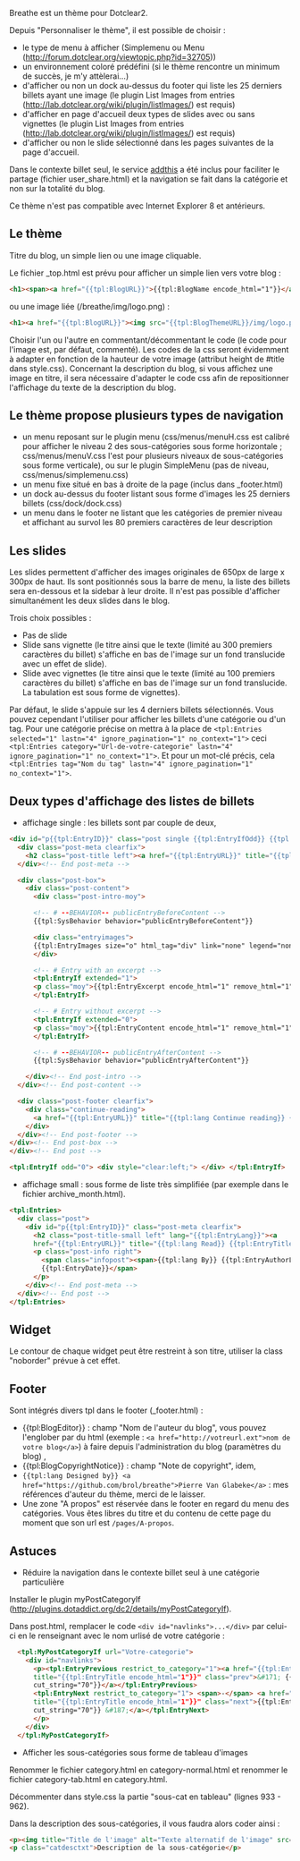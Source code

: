 Breathe est un thème pour Dotclear2.

Depuis "Personnaliser le thème", il est possible de choisir :
* le type de menu à afficher (Simplemenu ou Menu (http://forum.dotclear.org/viewtopic.php?id=32705))
* un environnement coloré prédéfini (si le thème rencontre un minimum de succès, je m'y attèlerai...)
* d'afficher ou non un dock au-dessus du footer qui liste les 25 derniers billets ayant une image (le plugin List Images from entries (http://lab.dotclear.org/wiki/plugin/listImages/) est requis)
* d'afficher en page d'accueil deux types de slides avec ou sans vignettes (le plugin List Images from entries (http://lab.dotclear.org/wiki/plugin/listImages/) est requis)
* d'afficher ou non le slide sélectionné dans les pages suivantes de la page d'accueil.

Dans le contexte billet seul, le service [addthis](http://www.addthis.com/) a été inclus pour faciliter le partage (fichier user_share.html) et la navigation se fait dans la catégorie et non sur la totalité du blog.

Ce thème n'est pas compatible avec Internet Explorer 8 et antérieurs.

Le thème
--------

Titre du blog, un simple lien ou une image cliquable.

Le fichier _top.html est prévu pour afficher un simple lien vers votre blog :
```html
<h1><span><a href="{{tpl:BlogURL}}">{{tpl:BlogName encode_html="1"}}</a></span></h1>
```
ou une image liée (/breathe/img/logo.png) :
```html
<h1><a href="{{tpl:BlogURL}}"><img src="{{tpl:BlogThemeURL}}/img/logo.png" alt="{{tpl:BlogName encode_html="1"}}" /></a></h1>
```

Choisir l'un ou l'autre en commentant/décommentant le code (le code pour l'image est, par défaut, commenté). Les codes de la css seront évidemment à adapter en fonction de la hauteur de votre image (attribut height de #title dans style.css). Concernant la description du blog, si vous affichez une image en titre, il sera nécessaire d'adapter le code css afin de repositionner l'affichage du texte de la description du blog.

Le thème propose plusieurs types de navigation
----------------------------------------------
* un menu reposant sur le plugin menu (css/menus/menuH.css est calibré pour afficher le niveau 2 des sous-catégories sous forme horizontale ; css/menus/menuV.css l'est pour plusieurs niveaux de sous-catégories sous forme verticale), ou sur le plugin SimpleMenu (pas de niveau, css/menus/simplemenu.css)
* un menu fixe situé en bas à droite de la page (inclus dans _footer.html)
* un dock au-dessus du footer listant sous forme d'images les 25 derniers billets (css/dock/dock.css)
* un menu dans le footer ne listant que les catégories de premier niveau et affichant au survol les 80 premiers caractères de leur description

Les slides
-----------
Les slides permettent d'afficher des images originales de 650px de large x 300px de haut.
Ils sont positionnés sous la barre de menu, la liste des billets sera en-dessous et la sidebar à leur droite.
Il n'est pas possible d'afficher simultanément les deux slides dans le blog.

Trois choix possibles :
* Pas de slide
* Slide sans vignette (le titre ainsi que le texte (limité au 300 premiers caractères du billet) s'affiche en bas de l'image sur un fond translucide avec un effet de slide).
* Slide avec vignettes (le titre ainsi que le texte (limité au 100 premiers caractères du billet) s'affiche en bas de l'image sur un fond translucide. La tabulation est sous forme de vignettes).

Par défaut, le slide s'appuie sur les 4 derniers billets sélectionnés. Vous pouvez cependant l'utiliser pour afficher les billets d'une catégorie ou d'un tag.
Pour une catégorie précise on mettra à la place de ```<tpl:Entries selected="1" lastn="4" ignore_pagination="1" no_context="1">``` ceci ```<tpl:Entries category="Url-de-votre-categorie" lastn="4" ignore_pagination="1" no_context="1">```.
Et pour un mot-clé précis, cela ```<tpl:Entries tag="Nom du tag" lastn="4" ignore_pagination="1" no_context="1">```.

Deux types d'affichage des listes de billets
---------------------------------------------
* affichage single : les billets sont par couple de deux,

```html
<div id="p{{tpl:EntryID}}" class="post single {{tpl:EntryIfOdd}} {{tpl:EntryIfFirst}}" lang="{{tpl:EntryLang}}" role="article">
  <div class="post-meta clearfix">
    <h2 class="post-title left"><a href="{{tpl:EntryURL}}" title="{{tpl:EntryTitle encode_html="1"}}">{{tpl:EntryTitle encode_html="1"}}</a></h2>
  </div><!-- End post-meta -->

  <div class="post-box">
    <div class="post-content">
      <div class="post-intro-moy">

      <!-- # --BEHAVIOR-- publicEntryBeforeContent -->
      {{tpl:SysBehavior behavior="publicEntryBeforeContent"}}

      <div class="entryimages">
      {{tpl:EntryImages size="o" html_tag="div" link="none" legend="none" length="1"}}
      </div>

      <!-- # Entry with an excerpt -->
      <tpl:EntryIf extended="1">
      <p class="moy">{{tpl:EntryExcerpt encode_html="1" remove_html="1" cut_string="300"}} [...]</p>
      </tpl:EntryIf>

      <!-- # Entry without excerpt -->
      <tpl:EntryIf extended="0">
      <p class="moy">{{tpl:EntryContent encode_html="1" remove_html="1" cut_string="300"}} [...]</p>
      </tpl:EntryIf>

      <!-- # --BEHAVIOR-- publicEntryAfterContent -->
      {{tpl:SysBehavior behavior="publicEntryAfterContent"}}

    </div><!-- End post-intro -->
  </div><!-- End post-content -->

  <div class="post-footer clearfix">
    <div class="continue-reading">
      <a href="{{tpl:EntryURL}}" title="{{tpl:lang Continue reading}} {{tpl:EntryTitle encode_html="1"}}">{{tpl:lang Continue reading}}</a>
    </div>
  </div><!-- End post-footer -->
</div><!-- End post-box -->
</div><!-- End post -->

<tpl:EntryIf odd="0"> <div style="clear:left;"> </div> </tpl:EntryIf>
```

* affichage small : sous forme de liste très simplifiée (par exemple dans le fichier archive_month.html).

```html
<tpl:Entries>
  <div class="post">
    <div id="p{{tpl:EntryID}}" class="post-meta clearfix">
      <h2 class="post-title-small left" lang="{{tpl:EntryLang}}"><a
      href="{{tpl:EntryURL}}" title="{{tpl:lang Read}} {{tpl:EntryTitle encode_html="1"}}">{{tpl:EntryTitle encode_html="1"}}</a></h2>
      <p class="post-info right">
        <span class="infopost"><span>{{tpl:lang By}} {{tpl:EntryAuthorLink}}</span>
        {{tpl:EntryDate}}</span>
      </p>
    </div><!-- End post-meta -->
  </div><!-- End post -->
</tpl:Entries>
```

Widget
------
Le contour de chaque widget peut être restreint à son titre, utiliser la class "noborder" prévue à cet effet.

Footer
------
Sont intégrés divers tpl dans le footer (_footer.html) :

* {{tpl:BlogEditor}} : champ "Nom de l'auteur du blog", vous pouvez l'englober par du html (exemple : ```<a href="http://votreurl.ext">nom de votre blog</a>```) à faire depuis l'administration du blog (paramètres du blog) ,
* {{tpl:BlogCopyrightNotice}} : champ "Note de copyright", idem,
* ```{{tpl:lang Designed by}} <a href="https://github.com/brol/breathe">Pierre Van Glabeke</a>``` : mes références d'auteur du thème, merci de le laisser.
* Une zone "A propos" est réservée dans le footer en regard du menu des catégories. Vous êtes libres du titre et du contenu de cette page du moment que son url est ```/pages/A-propos```.

Astuces
-------
* Réduire la navigation dans le contexte billet seul à une catégorie particulière

Installer le plugin myPostCategoryIf (http://plugins.dotaddict.org/dc2/details/myPostCategoryIf).

Dans post.html, remplacer le code ```<div id="navlinks">...</div>``` par celui-ci en le renseignant avec le nom urlisé de votre catégorie :

```html
  <tpl:MyPostCategoryIf url="Votre-categorie">
    <div id="navlinks">
      <p><tpl:EntryPrevious restrict_to_category="1"><a href="{{tpl:EntryURL}}"
      title="{{tpl:EntryTitle encode_html="1"}}" class="prev">&#171; {{tpl:EntryTitle encode_html="1"
      cut_string="70"}}</a></tpl:EntryPrevious>
      <tpl:EntryNext restrict_to_category="1"> <span>-</span> <a href="{{tpl:EntryURL}}"
      title="{{tpl:EntryTitle encode_html="1"}}" class="next">{{tpl:EntryTitle encode_html="1"
      cut_string="70"}} &#187;</a></tpl:EntryNext>
      </p>
    </div>
  </tpl:MyPostCategoryIf>
```

* Afficher les sous-catégories sous forme de tableau d'images

Renommer le fichier category.html en category-normal.html et renommer le fichier category-tab.html en category.html.

Décommenter dans style.css la partie "sous-cat en tableau" (lignes 933 - 962).

Dans la description des sous-catégories, il vous faudra alors coder ainsi :

```html
<p><img title="Title de l'image" alt="Texte alternatif de l'image" src="/chemin/vers/image.ext" /></p>
<p class="catdesctxt">Description de la sous-catégorie</p>
```